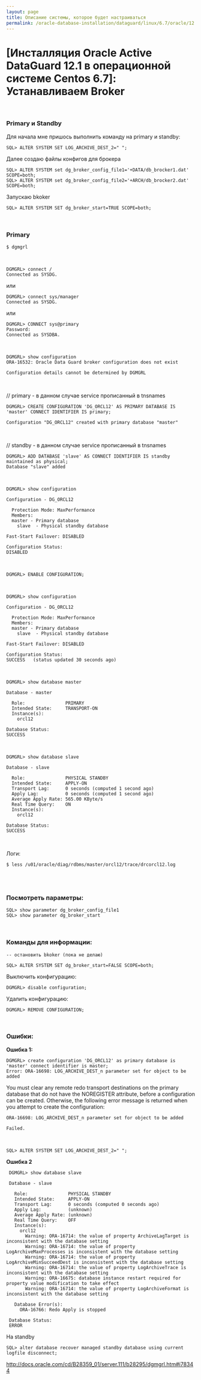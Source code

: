 ```yaml
---
layout: page
title: Описание системы, которое будет настраиваться
permalink: /oracle-database-installation/dataguard/linux/6.7/oracle/12.1/broker/setup/
---
```


# [Инсталляция Oracle Active DataGuard 12.1 в операционной системе Centos 6.7]: Устанавливаем Broker



<br/>

### Primary и Standby


Для начала мне пришось выполнить команду на primary и standby:

    SQL> ALTER SYSTEM SET LOG_ARCHIVE_DEST_2=" ";

Далее создаю файлы конфигов для брокера

    SQL> ALTER SYSTEM set dg_broker_config_file1='+DATA/db_brocker1.dat' SCOPE=both;
    SQL> ALTER SYSTEM set dg_broker_config_file2='+ARCH/db_brocker2.dat' SCOPE=both;



Запускаю bkoker

    SQL> ALTER SYSTEM SET dg_broker_start=TRUE SCOPE=both;


<br/>

### Primary

    $ dgmgrl

<br/>

    DGMGRL> connect /
    Connected as SYSDG.

или

    DGMGRL> connect sys/manager
    Connected as SYSDG.

или

    DGMGRL> CONNECT sys@primary
    Password:
    Connected as SYSDBA.


<br/>

    DGMGRL> show configuration
    ORA-16532: Oracle Data Guard broker configuration does not exist

    Configuration details cannot be determined by DGMGRL

<br/>

// primary - в данном случае service прописанный в tnsnames

    DGMGRL> CREATE CONFIGURATION 'DG_ORCL12' AS PRIMARY DATABASE IS 'master' CONNECT IDENTIFIER IS primary;

    Configuration "DG_ORCL12" created with primary database "master"

<br/>


// standby - в данном случае service прописанный в tnsnames

    DGMGRL> ADD DATABASE 'slave' AS CONNECT IDENTIFIER IS standby maintained as physical;
    Database "slave" added


<br/>

    DGMGRL> show configuration

    Configuration - DG_ORCL12

      Protection Mode: MaxPerformance
      Members:
      master - Primary database
        slave  - Physical standby database

    Fast-Start Failover: DISABLED

    Configuration Status:
    DISABLED

<br/>

    DGMGRL> ENABLE CONFIGURATION;

<br/>

    DGMGRL> show configuration

    Configuration - DG_ORCL12

      Protection Mode: MaxPerformance
      Members:
      master - Primary database
        slave  - Physical standby database

    Fast-Start Failover: DISABLED

    Configuration Status:
    SUCCESS   (status updated 30 seconds ago)


<br/>

    DGMGRL> show database master

    Database - master

      Role:               PRIMARY
      Intended State:     TRANSPORT-ON
      Instance(s):
        orcl12

    Database Status:
    SUCCESS


<br/>

    DGMGRL> show database slave

    Database - slave

      Role:               PHYSICAL STANDBY
      Intended State:     APPLY-ON
      Transport Lag:      0 seconds (computed 1 second ago)
      Apply Lag:          0 seconds (computed 1 second ago)
      Average Apply Rate: 565.00 KByte/s
      Real Time Query:    ON
      Instance(s):
        orcl12

    Database Status:
    SUCCESS


<br/>

Логи:

    $ less /u01/oracle/diag/rdbms/master/orcl12/trace/drcorcl12.log


<br/>


<br/>

### Посмотреть параметры:

    SQL> show parameter dg_broker_config_file1
    SQL> show parameter dg_broker_start


<br/>

### Команды для информации:

    -- остановить bkoker (пока не делаю)

    SQL> ALTER SYSTEM SET dg_broker_start=FALSE SCOPE=both;


Выключить конфигурацию:

    DGMGRL> disable configuration;

Удалить конфигурацию:

    DGMGRL> REMOVE CONFIGURATION;




<br/>

### Ошибки:


**Ошибка 1:**

    DGMGRL> create configuration 'DG_ORCL12' as primary database is 'master' connect identifier is master;
    Error: ORA-16698: LOG_ARCHIVE_DEST_n parameter set for object to be added


You must clear any remote redo transport destinations on the primary database that do not have the NOREGISTER attribute, before a configuration can be created. Otherwise, the following error message is returned when you attempt to create the configuration:

    ORA-16698: LOG_ARCHIVE_DEST_n parameter set for object to be added

    Failed.

<br/>

    SQL> ALTER SYSTEM SET LOG_ARCHIVE_DEST_2=" ";


 **Ошибка 2**  

     DGMGRL> show database slave

     Database - slave

       Role:               PHYSICAL STANDBY
       Intended State:     APPLY-ON
       Transport Lag:      0 seconds (computed 0 seconds ago)
       Apply Lag:          (unknown)
       Average Apply Rate: (unknown)
       Real Time Query:    OFF
       Instance(s):
         orcl12
           Warning: ORA-16714: the value of property ArchiveLagTarget is inconsistent with the database setting
           Warning: ORA-16714: the value of property LogArchiveMaxProcesses is inconsistent with the database setting
           Warning: ORA-16714: the value of property LogArchiveMinSucceedDest is inconsistent with the database setting
           Warning: ORA-16714: the value of property LogArchiveTrace is inconsistent with the database setting
           Warning: ORA-16675: database instance restart required for property value modification to take effect
           Warning: ORA-16714: the value of property LogArchiveFormat is inconsistent with the database setting

       Database Error(s):
         ORA-16766: Redo Apply is stopped

     Database Status:
     ERROR

 На standby

    SQL> alter database recover managed standby database using current logfile disconnect;





http://docs.oracle.com/cd/B28359_01/server.111/b28295/dgmgrl.htm#i78344
